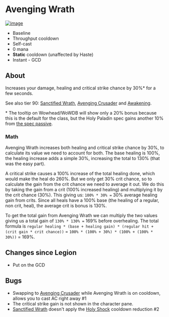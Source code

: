 # Avenging Wrath

[![image](https://user-images.githubusercontent.com/4565223/39927328-26cc3b7e-5532-11e8-9d05-45140e534a4d.png)](https://beta.wowdb.com/spells/31884-avenging-wrath)

- Baseline
- Throughput cooldown
- Self-cast
- 0 mana
- **Static** cooldown (unaffected by Haste)
- Instant - GCD

## About

Increases your damage, healing and critical strike chance by 30%* for a few seconds.

See also tier 90: [Sanctified Wrath](Talents/90/SanctifiedWrath.md), [Avenging Crusader](Talents/90/AvengingCrusader.md) and [Awakening](Talents/90/Awakening.md).

\* The tooltip on Wowhead/WoWDB will show only a 20% bonus because this is the default for the class, but the Holy Paladin spec gains another 10% from [the spec passive](https://beta.wowdb.com/spells/137029).

### Math

Avenging Wrath increases both healing and critical strike chance by 30%, to calculate its value we need to account for both. The base healing is 100%, the healing increase adds a simple 30%, increasing the total to 130% (that was the easy part).

A critical strike causes a 100% increase of the total healing done, which would make the heal do 260%. But we only get 30% crit chance, so to calculate the gain from the crit chance we need to average it out. We do this by taking the gain from a crit (100% increased healing) and multiplying it by the crit chance (30%). This giving us: `100% * 30% =` 30% average healing gain from crits. Since all heals have a 100% base (the healing of a regular, non crit, heal), the average crit is bonus is 130%.

To get the total gain from Avenging Wrath we can multiply the two values giving us a total gain of `130% * 130% =` 169% before overhealing. The total formula is `regular healing * (base + healing gain) * (regular hit + (crit gain * crit chance))` = `100% * (100% + 30%) * (100% + (100% * 30%))` = 169%.

## Changes since Legion

- Put on the GCD

## Bugs

- Swapping to [Avenging Crusader](./Talents/90/AvengingCrusader.md) while Avenging Wrath is on cooldown, allows you to cast AC right away #1
- The critical strike gain is not shown in the character pane.
- [Sanctified Wrath](Talents/90/SanctifiedWrath.md) doesn't apply the [Holy Shock](./HolyShock.md) cooldown reduction #2
